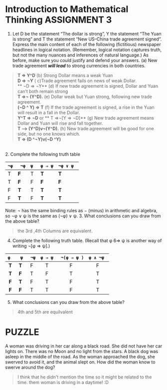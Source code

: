 # Introduction to Mathematical Thinking ASSIGNMENT 3

1. Let D be the statement “The dollar is strong”, Y the statement “The Yuan is strong” and T
the statement “New US–China trade agreement signed”. Express the main content of each of the
following (fictitious) newspaper headlines in logical notation. (Remember, logical notation captures
truth, but not the many nuances and inferences of natural language.) As before, make sure you
could justify and defend your answers.
(a) New trade agreement **_will lead_** to strong currencies in both countries.<br />
> **T  ⇒ Y^D**
(b) Strong Dollar means a weak Yuan <br />
> **D ⇒ ¬Y**
( c)Trade agreement fails on news of weak Dollar. <br />
> ** ¬D  ⇒ ¬Y**
(d) If new trade agreement is signed, Dollar and Yuan can’t both remain strong  <br />
> **T  ⇒¬ (Y^D).**
(e) Dollar weak but Yuan strong, following new trade agreement. <br />
> **(¬D ^ Y)  ⇒ T**
(f) If the trade agreement is signed, a rise in the Yuan will result in a fall in the Dollar. <br />
> **Y^T  ⇒ ¬D**  or **  T    ⇒¬[Y    ⇒ ¬D]** 
(g) New trade agreement means Dollar and Yuan will rise and fall together. <br />
> **T -->  (Y^D)v¬(Y^D).**
(h) New trade agreement will be good for one side, but no one knows which.  <br />
> **T  ⇒ (D ^¬Y)v(¬D ^Y)** 
<br />
2. Complete the following truth table

|`¬φ` |` ¬φ` | `ψ `| `φ ⇒ ψ` | `¬φ ∨ ψ `|
|----|----|---|-------|--------|
| T  | **F**  | T | **T**     | **T**      |
| T  | **F**  | F | **F**     | **F**      |
| F  | **T**  | T | **T**     | **T**      |
| F  | **T**  | F | **T**     | **T**      |

Note: ¬ has the same binding rules as − (minus) in arithmetic and algebra, so ¬φ ∨ ψ is the same
as (¬φ) ∨ ψ.
3. What conclusions can you draw from the above table?
> the 3rd ,4th Columns are equivalent.
4. Complete the following truth table. (Recall that φ 6⇒ ψ is another way of writing ¬[φ ⇒ ψ].)

| `φ `|` ψ` |` ¬ψ` |` φ ⇒ ψ `|` ¬(φ ⇒ ψ )`| `φ ∧ ¬ψ `|
|:-:|:-:|:--:|:-----:|:------:|:------:|
| **T** | **T** |  F |   T   |    F   |    F   |
| **T** |**F**|  T |   F   |    T   |    T   |
| **F** | **T** |  F |   T   |    F   |    T   |
| **F** | **F** |  T |   T   |    F   |    T   |

5. What conclusions can you draw from the above table?
> 4th and 5th are equilvalent

# PUZZLE
A woman was driving in her car along a black road. She did not have her car lights on. There was no Moon and no light from the stars. A black dog was asleep in the middle of the road. As the woman approached the dog, she swerved to avoid it, and the animal slept on. How did the woman know to swerve around the dog? 
> I think that he didn't mention the time so it might be related to the time.
> them woman is driving in a daytime! :D 
